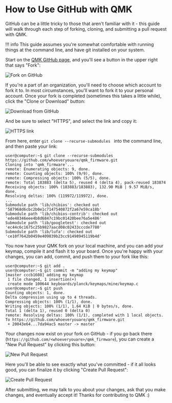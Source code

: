 # How to Use GitHub with QMK

GitHub can be a little tricky to those that aren't familiar with it - this guide will walk through each step of forking, cloning, and submitting a pull request with QMK.

!!! info
    This guide assumes you're somewhat comfortable with running things at the command line, and have git installed on your system.

Start on the [QMK GitHub page](https://github.com/qmk/qmk_firmware), and you'll see a button in the upper right that says "Fork":

![Fork on GitHub](https://i.imgur.com/8Toomz4.jpg)

If you're a part of an organization, you'll need to choose which account to fork it to. In most circumstances, you'll want to fork it to your personal account. Once your fork is completed (sometimes this takes a little while), click the "Clone or Download" button:

![Download from GitHub](https://i.imgur.com/N1NYcSz.jpg)

And be sure to select "HTTPS", and select the link and copy it:

![HTTPS link](https://i.imgur.com/eGO0ohO.jpg)

From here, enter `git clone --recurse-submodules ` into the command line, and then paste your link:

```
user@computer:~$ git clone --recurse-submodules https://github.com/whoeveryouare/qmk_firmware.git
Cloning into 'qmk_firmware'...
remote: Enumerating objects: 9, done.
remote: Counting objects: 100% (9/9), done.
remote: Compressing objects: 100% (5/5), done.
remote: Total 183883 (delta 5), reused 4 (delta 4), pack-reused 183874
Receiving objects: 100% (183883/183883), 132.90 MiB | 9.57 MiB/s, done.
Resolving deltas: 100% (119972/119972), done.
...
Submodule path 'lib/chibios': checked out '587968d6cbc2b0e1c7147540872f2a67e59ca18b'
Submodule path 'lib/chibios-contrib': checked out 'ede48346eee4b8d6847c19bc01420bee76a5e486'
Submodule path 'lib/googletest': checked out 'ec44c6c1675c25b9827aacd08c02433cccde7780'
Submodule path 'lib/lufa': checked out 'ce10f7642b0459e409839b23cc91498945119b4d'
```

You now have your QMK fork on your local machine, and you can add your keymap, compile it and flash it to your board. Once you're happy with your changes, you can add, commit, and push them to your fork like this:

```
user@computer:~$ git add .
user@computer:~$ git commit -m "adding my keymap"
[master cccb1608] adding my keymap
 1 file changed, 1 insertion(+)
 create mode 100644 keyboards/planck/keymaps/mine/keymap.c
user@computer:~$ git push
Counting objects: 1, done.
Delta compression using up to 4 threads.
Compressing objects: 100% (1/1), done.
Writing objects: 100% (1/1), 1.64 KiB | 0 bytes/s, done.
Total 1 (delta 1), reused 0 (delta 0)
remote: Resolving deltas: 100% (1/1), completed with 1 local objects.
To https://github.com/whoeveryouare/qmk_firmware.git
 + 20043e64...7da94ac5 master -> master
```

Your changes now exist on your fork on GitHub - if you go back there (`https://github.com/<whoeveryouare>/qmk_firmware`), you can create a "New Pull Request" by clicking this button:

![New Pull Request](https://i.imgur.com/DxMHpJ8.jpg)

Here you'll be able to see exactly what you've committed - if it all looks good, you can finalize it by clicking "Create Pull Request":

![Create Pull Request](https://i.imgur.com/Ojydlaj.jpg)

After submitting, we may talk to you about your changes, ask that you make changes, and eventually accept it! Thanks for contributing to QMK :)
